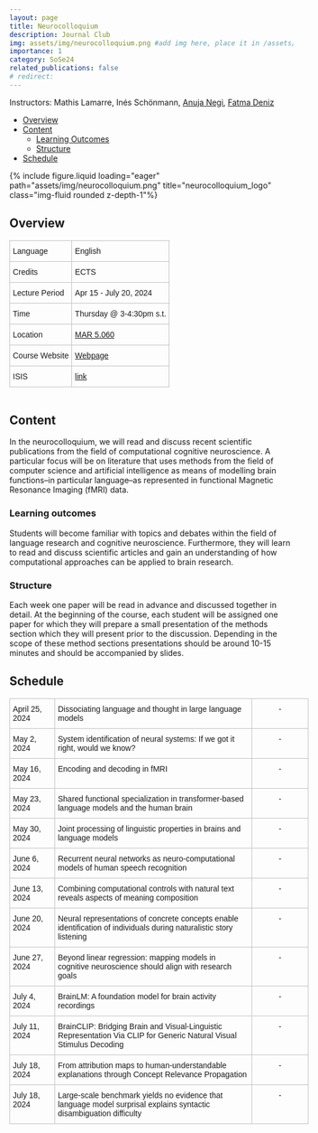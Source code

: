 ```yaml
---
layout: page
title: Neurocolloquium
description: Journal Club
img: assets/img/neurocolloquium.png #add img here, place it in /assets/img/
importance: 1
category: SoSe24
related_publications: false
# redirect:
---
```


Instructors: Mathis Lamarre, Inés Schönmann, [Anuja Negi](https://anujanegi.me/), [Fatma Deniz](https://www.fatmanet.com/)

- [Overview](#overview)
- [Content](#content)
  - [Learning Outcomes](#learning-outcomes)
  - [Structure](#structure)
- [Schedule](#schedule)

<div class="row">
    <div class="col-sm mt-3 mt-md-0">
        {% include figure.liquid loading="eager" path="assets/img/neurocolloquium.png" title="neurocolloquium_logo" class="img-fluid rounded z-depth-1"%}
    </div>
</div>

## Overview

<style type="text/css">
.tg  {border-collapse:collapse;border-spacing:0;margin:0px auto;}
.tg td{border-color:black;border-style:solid;border-width:1px;font-family:Arial, sans-serif;font-size:14px;
  overflow:hidden;padding:10px 5px;word-break:normal;}
.tg th{border-color:black;border-style:solid;border-width:1px;font-family:Arial, sans-serif;font-size:14px;
  font-weight:normal;overflow:hidden;padding:10px 5px;word-break:normal;}
.tg .tg-wo29{border-color:#c0c0c0;text-align:left;vertical-align:top}
</style>
<table class="tg" style="undefined;table-layout: fixed; width: 750px">
<!-- <colgroup>
<col style="width: 204px">
<col style="width: 675px">
</colgroup> -->
<tbody>
  <tr>
    <td class="tg-wo29"><span style="font-weight:400;font-style:normal;text-decoration:none;background-color:transparent">Language</span></td>
    <td class="tg-wo29">English</td>
  </tr>
  <tr>
    <td class="tg-wo29">Credits</td>
    <td class="tg-wo29"> ECTS</td>
  </tr>
  <tr>
    <td class="tg-wo29">Lecture Period</td>
    <td class="tg-wo29">Apr 15 - July 20, 2024</td>
  </tr>
  <tr>
    <td class="tg-wo29">Time</td>
    <td class="tg-wo29">Thursday @ 3-4:30pm s.t.</td>
  </tr>
  <tr>
    <td class="tg-wo29">Location</td>
    <td class="tg-wo29"><a href="https://maps.app.goo.gl/MhXJw12oPjEhnDbt6" target="_blank" rel="noopener noreferrer">MAR 5.060</a></td>
  </tr>
  <tr>
    <td class="tg-wo29">Course Website</td>
    <td class="tg-wo29"><a href="https://denizenslab.github.io/teaching/seminars/Neurocolloqium/" target="_blank" rel="noopener noreferrer">Webpage</a></td>
  </tr>
  <tr>
    <td class="tg-wo29">ISIS</td>
    <td class="tg-wo29"><a href="https://isis.tu-berlin.de/course/view.php?id=39040" target="_blank" rel="noopener noreferrer">link</a></td>
  </tr>
</tbody>
</table>
<br>

## Content

In the neurocolloquium, we will read and discuss recent scientific publications from the field of computational cognitive neuroscience.
A particular focus will be on literature that uses methods from the field of computer science and artificial intelligence as means of modelling brain functions–in particular language–as represented in functional Magnetic Resonance Imaging (fMRI) data.

### Learning outcomes

Students will become familiar with topics and debates within the field of language research and cognitive neuroscience.
Furthermore, they will learn to read and discuss scientific articles and gain an understanding of how computational approaches can be applied to brain research.

### Structure

Each week one paper will be read in advance and discussed together in detail.
At the beginning of the course, each student will be assigned one paper for which they will prepare a small presentation of the methods section which they will present prior to the discussion.
Depending in the scope of these method sections presentations should be around 10-15 minutes and should be accompanied by slides.

## Schedule

<style type="text/css">
.tg  {border-collapse:collapse;border-spacing:0;margin:0px auto;}
.tg td{border-color:black;border-style:solid;border-width:1px;font-family:Arial, sans-serif;font-size:14px;
  overflow:hidden;padding:10px 5px;word-break:normal;}
.tg th{border-color:black;border-style:solid;border-width:1px;font-family:Arial, sans-serif;font-size:14px;
  font-weight:normal;overflow:hidden;padding:10px 5px;word-break:normal;}
.tg .tg-wo29{border-color:#c0c0c0;text-align:left;vertical-align:top}
.tg .tg-fzdr{border-color:#c0c0c0;text-align:center;vertical-align:top}
</style>
<table class="tg" style="undefined;table-layout: fixed; width: 750px">
<colgroup>
<col style="width: 80px">
<col style="width: 350px">
<col style="width: 100px">
</colgroup>
<tbody>
  <tr>
    <td class="tg-wo29">April 25, 2024</td>
    <td class="tg-wo29">Dissociating language and thought in large language models</td>
    <td class="tg-fzdr">-</td>
  </tr>
  <tr>
    <td class="tg-wo29">May 2, 2024</td>
    <td class="tg-wo29">System identification of neural systems: If we got it right, would we know?</td>
    <td class="tg-fzdr">-</td>
  </tr>
  <tr>
    <td class="tg-wo29">May 16, 2024</td>
    <td class="tg-wo29">Encoding and decoding in fMRI</td>
    <td class="tg-fzdr">-</td>
  </tr>
  <tr>
    <td class="tg-wo29">May 23, 2024</td>
    <td class="tg-wo29">Shared functional specialization in transformer-based language models and the human brain</td>
    <td class="tg-fzdr">-</td>
  </tr>
  <tr>
    <td class="tg-wo29">May 30, 2024</td>
    <td class="tg-wo29">Joint processing of linguistic properties in brains and language models</td>
    <td class="tg-fzdr">-</td>
  </tr>
  <tr>
    <td class="tg-wo29">June 6, 2024</td>
    <td class="tg-wo29">Recurrent neural networks as neuro-computational
models of human speech recognition </td>
    <td class="tg-fzdr">-</td>
  </tr>
  <tr>
    <td class="tg-wo29">June 13, 2024</td>
    <td class="tg-wo29">Combining computational controls with natural text reveals aspects of meaning composition</td>
    <td class="tg-fzdr">-</td>
  </tr>
  <tr>
    <td class="tg-wo29">June 20, 2024</td>
    <td class="tg-wo29">Neural representations of concrete concepts enable identification of individuals during naturalistic story listening</td>
    <td class="tg-fzdr">-</td>
  </tr>
  <tr>
    <td class="tg-wo29">June 27, 2024</td>
    <td class="tg-wo29">Beyond linear regression: mapping models in cognitive neuroscience should align with research goals</td>
    <td class="tg-fzdr">-</td>
  </tr>
  <tr>
    <td class="tg-wo29">July 4, 2024</td>
    <td class="tg-wo29">BrainLM: A foundation model for brain activity recordings</td>
    <td class="tg-fzdr">-</td>
  </tr>
  <tr>
    <td class="tg-wo29">July 11, 2024</td>
    <td class="tg-wo29">BrainCLIP: Bridging Brain and Visual-Linguistic Representation Via CLIP for Generic Natural Visual Stimulus Decoding</td>
    <td class="tg-fzdr">-</td>
  </tr>
  <tr>
    <td class="tg-wo29">July 18, 2024</td>
    <td class="tg-wo29">From attribution maps to human-understandable explanations through Concept Relevance Propagation</td>
    <td class="tg-fzdr">-</td>
  </tr>
  <tr>
    <td class="tg-wo29">July 18, 2024</td>
    <td class="tg-wo29">Large-scale benchmark yields no evidence that language model surprisal explains syntactic disambiguation difficulty</td>
    <td class="tg-fzdr">-</td>
  </tr>
</tbody>
</table>
<br>
